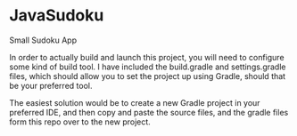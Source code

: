 # JavaSudoku
Small Sudoku App

In order to actually build and launch this project, you will need to configure some kind of build tool. I have included the build.gradle and settings.gradle files, which should allow you to set the project up using Gradle, should that be your preferred tool.

The easiest solution would be to create a new Gradle project in your preferred IDE, and then copy and paste the source files, and the gradle files form this repo over to the new project.
